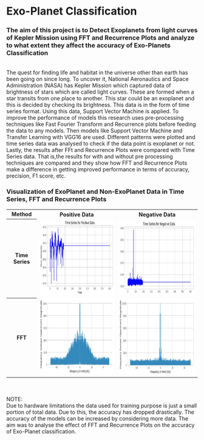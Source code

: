 # Exo-Planet Classification<br>
<h3>The aim of this project is to Detect Exoplanets from light curves of Kepler Mission using FFT and Recurrence Plots and analyze to what extent they affect the accuracy of Exo-Planets Classification</h3>  
<br>
The quest for finding life and habitat in the universe other than earth has been going on since long. To uncover it, National Aeronautics and Space Administration (NASA) has Kepler Mission which captured data of brightness of stars which are called light curves. These are formed when a star transits from one place to another. This star could be an exoplanet and this is decided by checking its brightness. This data is in the form of time series format. Using this data, Support Vector Machine is applied. To improve the performance of models this research uses pre-processing techniques like Fast Fourier Transform and Recurrence plots before feeding the data to any models. Then models like Support Vector Machine and Transfer Learning with VGG16 are used. Different patterns were plotted and time series data was analysed to check if the data point is exoplanet or not. Lastly, the results after FFt and Recurrence Plots were compared with Time Series data. That is,the results for with and without pre processing techniques are compared and they show how FFT and Recurrence Plots make a difference in getting improved performance in terms of accuracy, precision, F1 score, etc.


<h3>Visualization of ExoPlanet and Non-ExoPlanet Data in Time Series, FFT and Recurrence Plots</h3>
<table>
<tr>
  
  <th scope="col">Method</th>
  <th scope="col">Positive Data</th>
  <th scope="col">Negative Data</th>
</tr>

<tr>
  <th scope="row">Time Series</th>
  <td><img src="/Images/Time_Pos.JPG" width="350" height="200"></td>
  <td><img src="/Images/Time_Neg.JPG" width="350" height="200"></td>
</tr>
   
<tr>
  <th scope="row">FFT</th>
  <td><img src="/Images/FFT_Pos.JPG" width="350" height="200"></td>
  <td><img src="/Images/FFT_Neg.JPG" width="350" height="200"></td>
</tr>

  
</table>

<br><br>
NOTE:<br>
Due to hardware limitations the data used for training purpose is just a small portion of total data. Due to this, the accuracy has dropped drastically. The accuracy of the models can be increased by considering more data. The aim was to analyse the effect of FFT and Recurrence Plots on the accuracy of Exo-Planet classification.   
